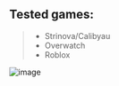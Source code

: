 ## Tested games:
> * Strinova/Calibyau
> * Overwatch
> * Roblox


![image](https://github.com/user-attachments/assets/7054123e-d738-4ad2-a623-e9aa7ad8f29f)


